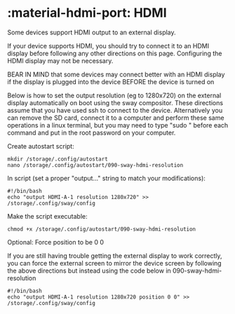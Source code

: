 # :material-hdmi-port: HDMI

Some devices support HDMI output to an external display.

If your device supports HDMI, you should try to connect it to an HDMI display before following any other directions on this page. Configuring the HDMI display may not be necessary.

BEAR IN MIND that some devices may connect better with an HDMI display if the display is plugged into the device BEFORE the device is turned on

Below is how to set the output resolution (eg to 1280x720) on the external display automatically on boot using the sway compositor. These directions assume that you have used ssh to connect to the device. Alternatively you can remove the SD card, connect it to a computer and perform these same operations in a linux terminal, but you may need to type "sudo " before each command and put in the root password on your computer.

Create autostart script:
```
mkdir /storage/.config/autostart
nano /storage/.config/autostart/090-sway-hdmi-resolution
```

In script (set a proper "output..." string to match your modifications):
```
#!/bin/bash
echo "output HDMI-A-1 resolution 1280x720" >> /storage/.config/sway/config
```

Make the script executable:
```
chmod +x /storage/.config/autostart/090-sway-hdmi-resolution
```

Optional: Force position to be 0 0

If you are still having trouble getting the external display to work correctly, you can force the external screen to mirror the device screen by following the above directions but instead using the code below in 090-sway-hdmi-resolution 

```
#!/bin/bash
echo "output HDMI-A-1 resolution 1280x720 position 0 0" >> /storage/.config/sway/config
```
